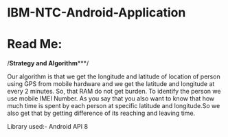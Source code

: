 # IBM-NTC-Android-Application

# Read Me:

/******************Strategy and Algorithm*********************/

Our algorithm is that we get the longitude and latitude of location of person
using GPS from mobile hardware and we get the latitude and longitude at every 
2 minutes. So, that RAM do not get burden.
To identify the person we use mobile IMEI Number.
As you say that you also want to know that how much time is spent by each 
person at specific latitude and longitude.So we also get that by getting difference
of its reaching and leaving time.

Library used:- Android API 8 
